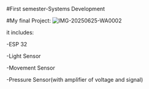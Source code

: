 #First semester-Systems Development 

#My final Project:
![IMG-20250625-WA0002](https://github.com/user-attachments/assets/8fd4375c-e8b8-43b2-8d51-9edc0f2a72b9)



it includes:

-ESP 32

-Light Sensor

-Movement Sensor

-Pressure Sensor(with amplifier of voltage and signal)
